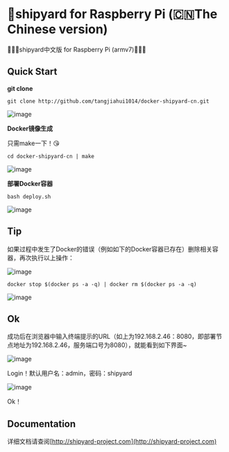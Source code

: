 # 🐳shipyard for Raspberry Pi (🇨🇳The Chinese version)

🐳🐳🐳shipyard中文版 for Raspberry Pi (armv7)🐳🐳🐳

## Quick Start

**git clone**

```
git clone http://github.com/tangjiahui1014/docker-shipyard-cn.git
```

![image](https://raw.githubusercontent.com/tangjiahui1014/docker-shipyard-cn/master/github-images-folder/gitclone.png)

**Docker镜像生成**

只需make一下！😘

```
cd docker-shipyard-cn | make
```

![image](https://raw.githubusercontent.com/tangjiahui1014/docker-shipyard-cn/master/github-images-folder/make.png)

**部署Docker容器**

```
bash deploy.sh
```

![image](https://raw.githubusercontent.com/tangjiahui1014/docker-shipyard-cn/master/github-images-folder/deploy.png)

## Tip

如果过程中发生了Docker的错误（例如如下的Docker容器已存在）删除相关容器，再次执行以上操作：

![image](https://raw.githubusercontent.com/tangjiahui1014/docker-shipyard-cn/master/github-images-folder/docker-error.png)

```
docker stop $(docker ps -a -q) | docker rm $(docker ps -a -q)
```

![image](https://raw.githubusercontent.com/tangjiahui1014/docker-shipyard-cn/master/github-images-folder/docker-rm.png)

## Ok

成功后在浏览器中输入终端提示的URL（如上为192.168.2.46：8080，即部署节点地址为192.168.2.46，服务端口号为8080），就能看到如下界面~

![image](https://raw.githubusercontent.com/tangjiahui1014/docker-shipyard-cn/master/github-images-folder/shipyard-login.png)

Login！默认用户名：admin，密码：shipyard

![image](https://raw.githubusercontent.com/tangjiahui1014/docker-shipyard-cn/master/github-images-folder/shipyard-index.png)

Ok！

## Documentation

详细文档请查阅[http://shipyard-project.com](http://shipyard-project.com)